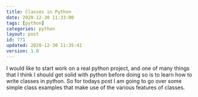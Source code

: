 ```yaml
---
title: Classes in Python
date: 2020-12-30 11:33:00
tags: [python]
categories: python
layout: post
id: 771
updated: 2020-12-30 11:35:41
version: 1.0
---
```


I would like to start work on a real python project, and one of many things that I think I should get solid with python before doing so is to learn how to write classes in python. So for todays post I am going to go over some simple class examples that make use of the various features of classes.

<!-- more -->
